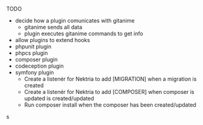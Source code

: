 TODO

- decide how a plugin comunicates with gitanime 
    * gitanime sends all data
    * plugin executes gitanime commands to get info
- allow plugins to extend hooks
- phpunit plugin
- phpcs plugin
- composer plugin
- codeception plugin
- symfony plugin
    * Create a listenér for Nektria to add [MIGRATION] when a migration is created
    * Create a listenér for Nektria to add [COMPOSER] when composer is updated is created/updated
    * Run composer install when the composer has been created/updated

s
